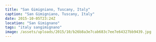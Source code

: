 ```yaml
---
title: "San Gimigniano, Tuscany, Italy"
caption: "San Gimigniano, Tuscany, Italy"
date: 2015-10-05T23:24Z
location: "San Gimignano"
tags: "italy sangimignano"
image: /assets/uploads/2015/10/b26b8a3e7cab683c7ee7e64327bb9439.jpg
---
```

